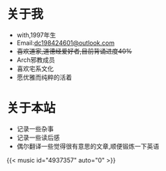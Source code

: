 
# 关于我
- with,1997年生
- Email:dc198424601@outlook.com
- ~~喜欢道家,道德经爱好者,目前背诵进度40%~~
- Arch邪教成员
- 喜欢宅系文化
- 愿优雅而纯粹的活着

# 关于本站
- 记录一些杂事
- 记录一些读后感
- 偶尔翻译一些觉得很有意思的文章,顺便锻炼一下英语

{{< music id="4937357" auto="0" >}}
